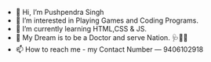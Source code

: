 - 👋 Hi, I’m Pushpendra Singh
- 👀 I’m interested in Playing Games and Coding Programs. 
- 🌱 I’m currently learning HTML,CSS & JS. 
- 💞️ My Dream is to be a Doctor and serve Nation. 🩺👨‍⚕️
- 📫 How to reach me - my Contact Number — 9406102918

<!---
Pushpendra-Singh-MBBS/Pushpendra-Singh-MBBS is a ✨ special ✨ repository because its `README.md` (this file) appears on your GitHub profile.
You can click the Preview link to take a look at your changes.
--->
